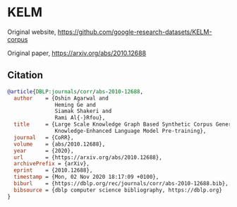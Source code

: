 # KELM

Original website, https://github.com/google-research-datasets/KELM-corpus

Original paper, https://arxiv.org/abs/2010.12688

## Citation

```bibtex
@article{DBLP:journals/corr/abs-2010-12688,
  author    = {Oshin Agarwal and
               Heming Ge and
               Siamak Shakeri and
               Rami Al{-}Rfou},
  title     = {Large Scale Knowledge Graph Based Synthetic Corpus Generation for
               Knowledge-Enhanced Language Model Pre-training},
  journal   = {CoRR},
  volume    = {abs/2010.12688},
  year      = {2020},
  url       = {https://arxiv.org/abs/2010.12688},
  archivePrefix = {arXiv},
  eprint    = {2010.12688},
  timestamp = {Mon, 02 Nov 2020 18:17:09 +0100},
  biburl    = {https://dblp.org/rec/journals/corr/abs-2010-12688.bib},
  bibsource = {dblp computer science bibliography, https://dblp.org}
}
```